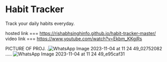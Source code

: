 
# Habit Tracker

Track your daily habits everyday.

hosted link ===  https://rishabhsinghinfo.github.io/habit-tracker-master/
video link ===   https://www.youtube.com/watch?v=Ekbm_KKgjRs

PICTURE OF PROJ.
.![WhatsApp Image 2023-11-04 at 11 24 49_02752082](https://github.com/Rishabhsinghinfo/habit-tracker-master/assets/137528379/0cdcffa5-883f-427a-aeb9-87e480044e4b)
.....
![WhatsApp Image 2023-11-04 at 11 24 49_e95caf31](https://github.com/Rishabhsinghinfo/habit-tracker-master/assets/137528379/cd438dfc-39b4-4b57-898e-607a60c0cfcf)

